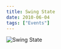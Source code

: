 ```yaml
---
title: Swing State
date: 2010-06-04
tags: ["Events"]
---
```


![Swing State](/rm_ation/images/2010-06-04.jpg)
